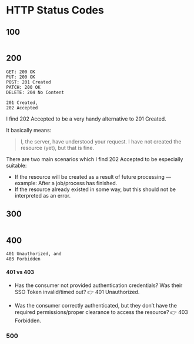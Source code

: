 # HTTP Status Codes



## 100
```text

```

## 200
```text
GET: 200 OK
PUT: 200 OK
POST: 201 Created
PATCH: 200 OK
DELETE: 204 No Content
```

```text
201 Created, 
202 Accepted
```

I find 202 Accepted to be a very handy alternative to 201 Created.

It basically means:
> I, the server, have understood your request. I have not created the resource (yet), but that is fine.

There are two main scenarios which I find 202 Accepted to be especially suitable:
- If the resource will be created as a result of future processing — example: After a job/process has finished.
- If the resource already existed in some way, but this should not be interpreted as an error.

## 300
```text

```

## 400
```text
401 Unauthorized, and 
403 Forbidden
```

#### 401 vs 403

- Has the consumer not provided authentication credentials? Was their SSO Token invalid/timed out? 👉 401 Unauthorized.

- Was the consumer correctly authenticated, but they don’t have the required permissions/proper clearance to access the resource? 👉 403 Forbidden.



### 500
```text

```